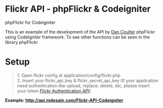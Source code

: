 Flickr API - phpFlickr & Codeigniter
======================

phpFlickr for Codeigniter

This is an example of the development of the API by <a href="https://github.com/dan-coulter/phpflickr/">Dan Coulter</a> phpFlickr using CodeIgniter framework. 
To see other functions can be seen in the library phpFlickr

<h1>Setup</h1>
<blockquote>
	1. Open flickr config at application/config/flickr.php<br>
	2. Insert your flickr_api_key & flickr_secret_api_key 
	   (If your application need authentication like upload, replace, delete, etc, 
	   please insert your token <a href="https://www.flickr.com/services/api/auth.spec.html" target="_blank">Flickr Authentication API</a>)
</blockquote>

<strong>Example: <a href="http://api.mdesain.com/Flickr-API-Codeigniter/" target="_blank">http://api.mdesain.com/Flickr-API-Codeigniter</a></strong>